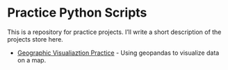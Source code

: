 # Practice Python Scripts
This is a repository for practice projects. I’ll write a short description of the projects store here.

- [Geographic Visualiaztion Practice](https://github.com/AColocho/python_practice_projects/tree/main/geographic_visualization_practice) - Using geopandas to visualize data on a map.